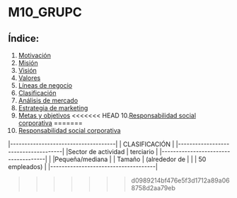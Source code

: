 # M10_GRUPC


## Índice:

1. [Motivación](#motivación)
2. [Misión](#misión)
3. [Visión](#visión)
4. [Valores](#valores)
5. [Líneas de negocio](#líneas-de-negocio)
6. [Clasificación](#clasificación)
7. [Análisis de mercado](#análisis-de-mercado)
8. [Estrategia de marketing](#estrategia-de-marketing)
9. [Metas y objetivos](#metas-y-objetivos)
<<<<<<< HEAD
10.[Responsabilidad social corporativa](#responsabilidad-social-corporativa)
=======
10. [Responsabilidad social corporativa](#responsabilidad-social-corporativa)


|-------------------------------------|
|             CLASIFICACIÓN           |
|-------------------------------------|
|Sector de actividad |  terciario     |
|-------------------------------------|
|                    |Pequeña/mediana |
|        Tamaño      | (alrededor de  |
|                    |  50 empleados) |
|-------------------------------------|
>>>>>>> d0989214bf476e5f3d1712a89a068758d2aa79eb
